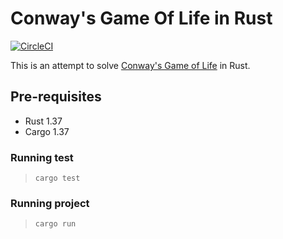 Conway's Game Of Life in Rust
===

[![CircleCI](https://circleci.com/gh/phudekar/game-of-life-rust.svg?style=svg)](https://circleci.com/gh/phudekar/game-of-life-rust)

This is an attempt to solve [Conway's Game of Life](https://en.wikipedia.org/wiki/Conway%27s_Game_of_Life) in Rust.

## Pre-requisites

- Rust 1.37
- Cargo 1.37

### Running test

> `cargo test`

### Running project

> `cargo run`